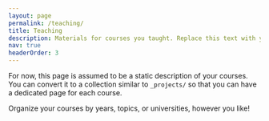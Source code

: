 ```yaml
---
layout: page
permalink: /teaching/
title: Teaching
description: Materials for courses you taught. Replace this text with your description.
nav: true
headerOrder: 3
---
```


For now, this page is assumed to be a static description of your courses. You can convert it to a collection similar to `_projects/` so that you can have a dedicated page for each course.

Organize your courses by years, topics, or universities, however you like!
